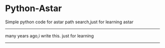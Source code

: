 Python-Astar
============

Simple python code for astar path search,just for learning astar

-----
many years ago,i write this.
just for learning

-----
